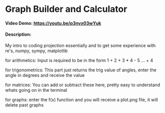 # Graph Builder and Calculator
#### Video Demo:  <https://youtu.be/p3nvx03wYuk>
#### Description:
My intro to coding projection essentially and to get some experience with 
re's, numpy, sympy, matplotlib

for arithmetics:
Input is required to be in the form 1 + 2 + 3 * 4 - 5 ... + 4

for trigonometrics:
This part just returns the trig value of angles, enter the angle in degrees and receive the value

for matrices:
You can add or subtract these here, pretty easy to understand whats going on in the terminal

for graphs:
enter the f(x) function and you will receive a plot.png file, it will delete past graphs
